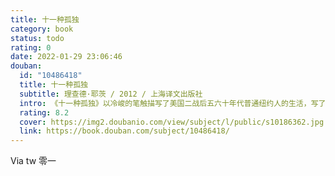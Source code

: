 ```yaml
---
title: 十一种孤独
category: book
status: todo
rating: 0
date: 2022-01-29 23:06:46
douban:
  id: "10486418"
  title: 十一种孤独
  subtitle: 理查德·耶茨 / 2012 / 上海译文出版社
  intro: 《十一种孤独》以冷峻的笔触描写了美国二战后五六十年代普通纽约人的生活，写了十一种孤独的人生，主人公都是缺乏安全感、生活不太如意的人：曼哈顿办公楼里被炒的白领、有着杰出想象力的出租车司机、屡屡遭挫、一心想成为作家的年轻人、即将结婚十分迷茫的男女、古怪的老教师、新转学的小学生、肺结核病人、老病号的妻子、爵士钢琴手、郁郁不得志的军官、退役军人等。耶茨笔下都是普通人的普通生活，描写的是普通人的孤独、失落与绝望，他自己曾说：“如果我的作品有什么主题的话，我想只有简单一个：人都是孤独的，没有人逃脱得了，这就是他们的悲剧所在。”
  rating: 8.2
  cover: https://img2.doubanio.com/view/subject/l/public/s10186362.jpg
  link: https://book.douban.com/subject/10486418/
---
```


Via tw 零一
